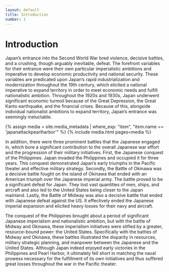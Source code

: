 ```yaml
---
layout: default
title: Introduction
number: 1
---
```

# Introduction

  Japan’s entrance into the Second World War bred violence, decisive battles, and a crushing, though arguably inevitable, defeat. The forefront variables for their entrance were their own particular imperialistic ambitions and imperative to develop economic productivity and national security. These variables are predicated upon Japan’s rapid industrialization and modernization throughout the 19th century, which elicited a national imperative to expand territory in order to meet economic needs and fulfill nationalistic ambition. Throughout the 1920s and 1930s, Japan underwent significant economic turmoil because of the Great Depression, the Great Kanto earthquake, and the financial crises. Because of this, alongside individual nationalist ambitions to expand territory, Japan’s entrance was seemingly ineluctable.

{% assign media = site.media_metadata | where_exp: "item", "item.name == 'japanattackpearlharbor'" %} 
{% include media.html pages=media %}

In addition, there were three prominent battles that the Japanese engaged in, which bore a significant contribution to the overall Japanese war effort and the progression of their military initiatives. First, the Japanese conquest of the Philippines. Japan invaded the Philippines and occupied it for three years. This conquest demonstrated Japan’s early triumphs in the Pacific theater and effective military strategy. Secondly, the Battle of Okinawa was a decisive battle fought on the island of Okinawa that ended with an American triumph over the Japanese imperial army. The battle proved to be a significant defeat for Japan. They lost vast quantities of men, ships, and aircraft and also led to the United States being closer to the Japan mainland. Lastly, the Battle of Midway was also a decisive battle that ended with Japanese defeat against the US. It effectively ended the Japanese imperial expansion and elicited heavy losses for their navy and aircraft.

The conquest of the Philippines brought about a period of significant Japanese imperialism and nationalistic ambition, but with the battle of Midway and Okinawa, these imperialism initiatives were stifled by a greater, resource-bound power: the United States. Specifically with the battles of Midway and Okinawa, these battles illustrated the disparity in resources, military strategic planning, and manpower between the Japanese and the United States. Although Japan indeed enjoyed early victories in the Philippines and Pearl Harbor, it ultimately fell short in matching the naval prowess necessary for the fulfillment of its own initiatives and thus suffered great losses throughout the war in the Pacific theater.
